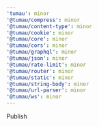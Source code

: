 ```yaml
---
'tumau': minor
'@tumau/compress': minor
'@tumau/content-type': minor
'@tumau/cookie': minor
'@tumau/core': minor
'@tumau/cors': minor
'@tumau/graphql': minor
'@tumau/json': minor
'@tumau/rate-limit': minor
'@tumau/router': minor
'@tumau/static': minor
'@tumau/string-body': minor
'@tumau/url-parser': minor
'@tumau/ws': minor
---
```


Publish
